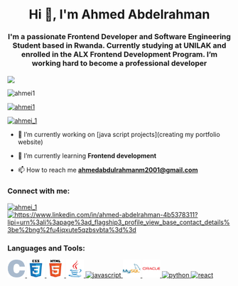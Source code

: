 <h1 align="center">Hi 👋, I'm Ahmed Abdelrahman</h1>
<h3 align="center">I'm a passionate Frontend Developer and Software Engineering Student based in Rwanda. Currently studying at UNILAK and enrolled in the ALX Frontend Development Program. I’m working hard to become a professional developer</h3>

<img align="center" src="https://giffiles.alphacoders.com/363/36302.gif" width="300" hight="600"/>

<p align="left"> <img src="https://komarev.com/ghpvc/?username=ahmei1&label=Profile%20views&color=0e75b6&style=flat" alt="ahmei1" /> </p>

<p align="left"> <a href="https://github.com/ryo-ma/github-profile-trophy"><img src="https://github-profile-trophy.vercel.app/?username=ahmei1" alt="ahmei1" /></a> </p>

<p align="left"> <a href="https://twitter.com/ahmei_1" target="blank"><img src="https://img.shields.io/twitter/follow/ahmei_1?logo=twitter&style=for-the-badge" alt="ahmei_1" /></a> </p>

- 🔭 I’m currently working on [java script projects](creating my portfolio website)

- 🌱 I’m currently learning **Frontend development**

- 📫 How to reach me **ahmedabdulrahmanm2001@gmail.com**

<h3 align="left">Connect with me:</h3>
<p align="left">
<a href="https://twitter.com/ahmei_1" target="blank"><img align="center" src="https://raw.githubusercontent.com/rahuldkjain/github-profile-readme-generator/master/src/images/icons/Social/twitter.svg" alt="ahmei_1" height="30" width="40" /></a>
<a href="https://linkedin.com/in/https://www.linkedin.com/in/ahmed-abdelrahman-4b5378311?lipi=urn%3ali%3apage%3ad_flagship3_profile_view_base_contact_details%3be%2bng%2fu4iqxute5qzbsvbta%3d%3d" target="blank"><img align="center" src="https://raw.githubusercontent.com/rahuldkjain/github-profile-readme-generator/master/src/images/icons/Social/linked-in-alt.svg" alt="https://www.linkedin.com/in/ahmed-abdelrahman-4b5378311?lipi=urn%3ali%3apage%3ad_flagship3_profile_view_base_contact_details%3be%2bng%2fu4iqxute5qzbsvbta%3d%3d" height="30" width="40" /></a>
</p>

<h3 align="left">Languages and Tools:</h3>
<p align="left"> <a href="https://www.cprogramming.com/" target="_blank" rel="noreferrer"> <img src="https://raw.githubusercontent.com/devicons/devicon/master/icons/c/c-original.svg" alt="c" width="40" height="40"/> </a> <a href="https://www.w3schools.com/css/" target="_blank" rel="noreferrer"> <img src="https://raw.githubusercontent.com/devicons/devicon/master/icons/css3/css3-original-wordmark.svg" alt="css3" width="40" height="40"/> </a> <a href="https://www.w3.org/html/" target="_blank" rel="noreferrer"> <img src="https://raw.githubusercontent.com/devicons/devicon/master/icons/html5/html5-original-wordmark.svg" alt="html5" width="40" height="40"/> </a> <a href="https://www.java.com" target="_blank" rel="noreferrer"> <img src="https://raw.githubusercontent.com/devicons/devicon/master/icons/java/java-original.svg" alt="java" width="40" height="40"/> </a> <a href="https://developer.mozilla.org/en-US/docs/Web/JavaScript" target="_blank" rel="noreferrer"> <img src="https://img.icons8.com/?size=100&id=tGvHBPJaKqEd&format=png&color=000000" alt="javascript" width="40" height="40"/> </a> <a href="https://www.mysql.com/" target="_blank" rel="noreferrer"> <img src="https://raw.githubusercontent.com/devicons/devicon/master/icons/mysql/mysql-original-wordmark.svg" alt="mysql" width="40" height="40"/> </a> <a href="https://www.oracle.com/" target="_blank" rel="noreferrer"> <img src="https://raw.githubusercontent.com/devicons/devicon/master/icons/oracle/oracle-original.svg" alt="oracle" width="40" height="40"/> </a> <a href="https://www.python.org" target="_blank" rel="noreferrer"> <img src="https://img.icons8.com/?size=100&id=Rc0Xn5AtE8kX&format=png&color=000000" alt="python" width="40" height="40"/> </a> <a href="https://reactjs.org/" target="_blank" rel="noreferrer"> <img src="https://img.icons8.com/?size=100&id=t5K2CR8feVdX&format=png&color=000000" alt="react" width="40" height="40"/> </a> </p>


